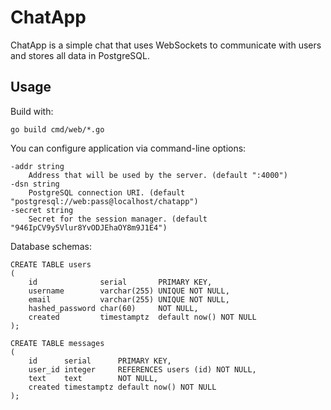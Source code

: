 # ChatApp

ChatApp is a simple chat that uses WebSockets to communicate with users and stores all data in PostgreSQL.

## Usage

Build with:

```shell
go build cmd/web/*.go
```

You can configure application via command-line options:

```shell
-addr string
    Address that will be used by the server. (default ":4000")
-dsn string
    PostgreSQL connection URI. (default "postgresql://web:pass@localhost/chatapp")
-secret string
    Secret for the session manager. (default "946IpCV9y5Vlur8YvODJEhaOY8m9J1E4")
```

Database schemas:

```postgresql
CREATE TABLE users
(
    id              serial       PRIMARY KEY,
    username        varchar(255) UNIQUE NOT NULL,
    email           varchar(255) UNIQUE NOT NULL,
    hashed_password char(60)     NOT NULL,
    created         timestamptz  default now() NOT NULL
);

CREATE TABLE messages
(
    id      serial      PRIMARY KEY,
    user_id integer     REFERENCES users (id) NOT NULL,
    text    text        NOT NULL,
    created timestamptz default now() NOT NULL
);
```
